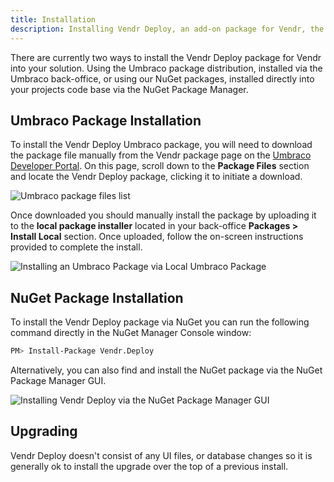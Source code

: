 ```yaml
---
title: Installation
description: Installing Vendr Deploy, an add-on package for Vendr, the eCommerce solution for Umbraco v8+
---
```


There are currently two ways to install the Vendr Deploy package for Vendr into your solution. Using the Umbraco package distribution, installed via the Umbraco back-office, or using our NuGet packages, installed directly into your projects code base via the NuGet Package Manager. 

## Umbraco Package Installation

To install the Vendr Deploy Umbraco package, you will need to download the package file manually from the Vendr package page on the [Umbraco Developer Portal](https://our.umbraco.com/packages/website-utilities/vendr-deploy/). On this page, scroll down to the **Package Files** section and locate the Vendr Deploy package, clicking it to initiate a download.

![Umbraco package files list](/media/screenshots/deploy/our_package_list.png)

Once downloaded you should manually install the package by uploading it to the **local package installer** located in your back-office **Packages > Install Local** section. Once uploaded, follow the on-screen instructions provided to complete the install.

![Installing an Umbraco Package via Local Umbraco Package](/media/screenshots/umbraco_local_package_install.png)

## NuGet Package Installation

To install the Vendr Deploy package via NuGet you can run the following command directly in the NuGet Manager Console window:

```bash
PM> Install-Package Vendr.Deploy
```

Alternatively, you can also find and install the NuGet package via the NuGet Package Manager GUI.

![Installing Vendr Deploy via the NuGet Package Manager GUI](/media/screenshots/deploy/nuget_package.png)

## Upgrading

Vendr Deploy doesn't consist of any UI files, or database changes so it is generally ok to install the upgrade over the top of a previous install.